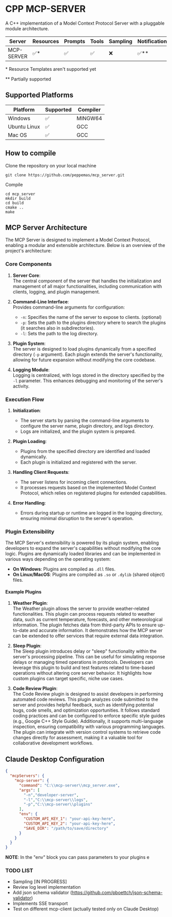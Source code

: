 # CPP MCP-SERVER

A C++ implementation of a Model Context Protocol Server with a pluggable module architecture.

| Server     | Resources | Prompts | Tools | Sampling | Notifications | Roots  | Transport  |
|------------|-----------|---------|-------|----------|---------------|--------|------------|
| MCP-SERVER | ✅*        | ✅	      | ✅	    | ❌	| ✅**           | ❌	     | stdio      |

\* Resource Templates aren't supported yet

\** Partially supported 

## Supported Platforms

| Platform     | Supported | Compiler |
|--------------|-----------|----------|
| Windows      | ✅        | MINGW64  |
| Ubuntu Linux | ✅        | GCC      |
| Mac OS       | ✅        | GCC      |

## How to compile

Clone the repository on your local machine 

```commandline
git clone https://github.com/peppemas/mcp_server.git
```

Compile

```commandline
cd mcp_server
mkdir build
cd build
cmake ..
make
```

## MCP Server Architecture

The MCP Server is designed to implement a Model Context Protocol, enabling a modular and extensible architecture. Below
is an overview of the project's architecture:

### Core Components

1. **Server Core**:  
   The central component of the server that handles the initialization and management of all major functionalities,
   including communication with clients, logging, and plugin management.

2. **Command-Line Interface**:  
   Provides command-line arguments for configuration:
    - `-n`: Specifies the name of the server to expose to clients. (optional)
    - `-p`: Sets the path to the plugins directory where to search the plugins (it searches also in subdirectories).
    - `-l`: Sets the path to the log directory.

3. **Plugin System**:  
   The server is designed to load plugins dynamically from a specified directory (`-p` argument). Each plugin extends
   the server's functionality, allowing for future expansion without modifying the core codebase.

4. **Logging Module**:  
   Logging is centralized, with logs stored in the directory specified by the `-l` parameter. This enhances debugging
   and monitoring of the server's activity.

### Execution Flow

1. **Initialization**:
    - The server starts by parsing the command-line arguments to configure the server name, plugin directory, and logs
      directory.
    - Logs are initialized, and the plugin system is prepared.

2. **Plugin Loading**:
    - Plugins from the specified directory are identified and loaded dynamically.
    - Each plugin is initialized and registered with the server.

3. **Handling Client Requests**:
    - The server listens for incoming client connections.
    - It processes requests based on the implemented Model Context Protocol, which relies on registered plugins for
      extended capabilities.

4. **Error Handling**:
    - Errors during startup or runtime are logged in the logging directory, ensuring minimal disruption to the server's
      operation.

### Plugin Extensibility

The MCP Server's extensibility is powered by its plugin system, enabling developers to expand the server's capabilities
without modifying the core logic. Plugins are dynamically loaded libraries and can be implemented in various ways
depending on the operating system:

- **On Windows**: Plugins are compiled as `.dll` files.
- **On Linux/MacOS**: Plugins are compiled as `.so` or `.dylib` (shared object) files.

#### Example Plugins

1. **Weather Plugin**:  
   The Weather plugin allows the server to provide weather-related functionalities. This plugin can process requests
   related to weather data, such as current temperature, forecasts, and other meteorological information. The plugin
   fetches data from third-party APIs to ensure up-to-date and accurate information. It demonstrates how the MCP server
   can be extended to offer services that require external data integration.

2. **Sleep Plugin**:  
   The Sleep plugin introduces delay or "sleep" functionality within the server's processing pipeline. This can be
   useful for simulating response delays or managing timed operations in protocols. Developers can leverage this plugin
   to build and test features related to time-based operations without altering core server behavior. It highlights how
   custom plugins can target specific, niche use cases.

3. **Code Review Plugin**:  
   The Code Review plugin is designed to assist developers in performing automated code reviews. This plugin analyzes
   code submitted to the server and provides helpful feedback, such as identifying potential bugs, code smells, and
   optimization opportunities. It follows standard coding practices and can be configured to enforce specific style
   guides (e.g., Google C++ Style Guide). Additionally, it supports multi-language inspection, ensuring compatibility
   with various programming languages. The plugin can integrate with version control systems to retrieve code changes
   directly for assessment, making it a valuable tool for collaborative development workflows.

## Claude Desktop Configuration

```json
{
  "mcpServers": {
    "mcp-server": {
      "command": "C:\\mcp-server\\mcp_server.exe",
      "args": [
        "-n","developer-server",
        "-l","C:\\mcp-server\\logs",
        "-p","C:\\mcp-server\\plugins"
      ],
      "env": {
        "CUSTOM_API_KEY_1": "your-api-key-here",  
        "CUSTOM_API_KEY_2": "your-api-key-here",
        "SAVE_DIR": "/path/to/save/directory"
      }      
    }
  }
}
```
**NOTE**: In the "env" block you can pass parameters to your plugins
e

### TODO LIST

* Sampling [IN PROGRESS]
* Review log level implementation
* Add json schema validator (https://github.com/pboettch/json-schema-validator)
* Implements SSE transport
* Test on different mcp-client (actually tested only on Claude Desktop)
